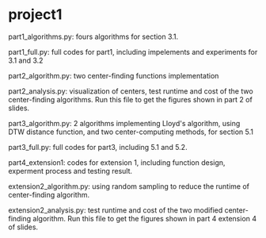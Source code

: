 # project1
part1_algorithms.py: fours algorithms for section 3.1. 

part1_full.py: full codes for part1, including impelements and experiments for 3.1 and 3.2

part2_algorithm.py: two center-finding functions implementation

part2_analysis.py: visualization of centers, test runtime and cost of the two center-finding algorithms. Run this file to get the figures shown in part 2 of slides.

part3_algorithm.py: 2 algorithms implementing Lloyd's algorithm, using DTW distance function, and two center-computing methods, for section 5.1

part3_full.py: full codes for part3, including 5.1 and 5.2.

part4_extension1: codes for extension 1, including function design, experment process and testing result.

extension2_algorithm.py: using random sampling to reduce the runtime of center-finding algorithm.

extension2_analysis.py: test runtime and cost of the two modified center-finding algorithm. Run this file to get the figures shown in part 4 extension 4 of slides.


